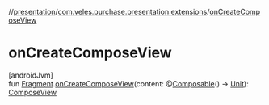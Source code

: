 //[presentation](../../index.md)/[com.veles.purchase.presentation.extensions](index.md)/[onCreateComposeView](on-create-compose-view.md)

# onCreateComposeView

[androidJvm]\
fun [Fragment](https://developer.android.com/reference/kotlin/androidx/fragment/app/Fragment.html).[onCreateComposeView](on-create-compose-view.md)(content: @[Composable](https://developer.android.com/reference/kotlin/androidx/compose/runtime/Composable.html)() -&gt; [Unit](https://kotlinlang.org/api/latest/jvm/stdlib/kotlin/-unit/index.html)): [ComposeView](https://developer.android.com/reference/kotlin/androidx/compose/ui/platform/ComposeView.html)
